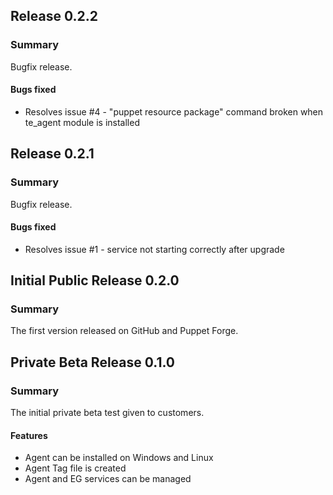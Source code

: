 ## Release 0.2.2
### Summary

Bugfix release.

#### Bugs fixed

- Resolves issue #4 - "puppet resource package" command broken when te_agent module is installed

## Release 0.2.1
### Summary

Bugfix release.

#### Bugs fixed

- Resolves issue #1 - service not starting correctly after upgrade

## Initial Public Release 0.2.0
### Summary

The first version released on GitHub and Puppet Forge.


## Private Beta Release 0.1.0
### Summary

The initial private beta test given to customers.

#### Features

- Agent can be installed on Windows and Linux
- Agent Tag file is created
- Agent and EG services can be managed
